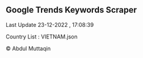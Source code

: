 

## Google Trends Keywords Scraper 
 
Last Update 23-12-2022 , 17:08:39

Country List :
VIETNAM.json



© Abdul Muttaqin 
